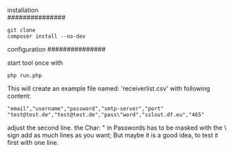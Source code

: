 installation  
###############

    git clone 
    composer install --no-dev


configuration
###############

start tool once with 

    php run.php

This will create an example file named: 'receiverlist.csv' with following content:

    "email","username","password","smtp-server","port"
    "test@test.de","test@test.de","pass\"word","sslout.df.eu","465"



adjust the second line. the Char: "  in Passwords has to be masked with the \ sign 
add as much lines as you want; But maybe it is a good idea, to test it first with one line.




